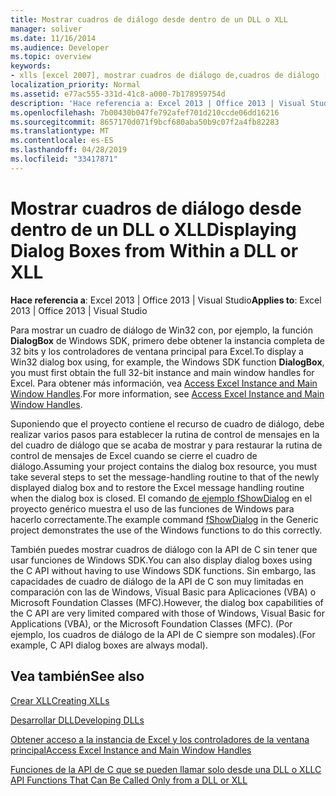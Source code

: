 ```yaml
---
title: Mostrar cuadros de diálogo desde dentro de un DLL o XLL
manager: soliver
ms.date: 11/16/2014
ms.audience: Developer
ms.topic: overview
keywords:
- xlls [excel 2007], mostrar cuadros de diálogo de,cuadros de diálogo [Excel 2007], mostrar desde un DLL o XLL,DLL [Excel 2007], mostrar cuadros de diálogo de
localization_priority: Normal
ms.assetid: e77ac555-331d-41c8-a000-7b178959754d
description: 'Hace referencia a: Excel 2013 | Office 2013 | Visual Studio'
ms.openlocfilehash: 7b00430b047fe792afef701d210ccde06dd16216
ms.sourcegitcommit: 8657170d071f9bcf680aba50b9c07f2a4fb82283
ms.translationtype: MT
ms.contentlocale: es-ES
ms.lasthandoff: 04/28/2019
ms.locfileid: "33417871"
---
```

# <a name="displaying-dialog-boxes-from-within-a-dll-or-xll"></a><span data-ttu-id="a81b4-104">Mostrar cuadros de diálogo desde dentro de un DLL o XLL</span><span class="sxs-lookup"><span data-stu-id="a81b4-104">Displaying Dialog Boxes from Within a DLL or XLL</span></span>

 <span data-ttu-id="a81b4-105">**Hace referencia a**: Excel 2013 | Office 2013 | Visual Studio</span><span class="sxs-lookup"><span data-stu-id="a81b4-105">**Applies to**: Excel 2013 | Office 2013 | Visual Studio</span></span> 
  
<span data-ttu-id="a81b4-106">Para mostrar un cuadro de diálogo de Win32 con, por ejemplo, la función **DialogBox** de Windows SDK, primero debe obtener la instancia completa de 32 bits y los controladores de ventana principal para Excel.</span><span class="sxs-lookup"><span data-stu-id="a81b4-106">To display a Win32 dialog box using, for example, the Windows SDK function **DialogBox**, you must first obtain the full 32-bit instance and main window handles for Excel.</span></span> <span data-ttu-id="a81b4-107">Para obtener más información, vea [Access Excel Instance and Main Window Handles](how-to-access-excel-instance-and-main-window-handles.md).</span><span class="sxs-lookup"><span data-stu-id="a81b4-107">For more information, see [Access Excel Instance and Main Window Handles](how-to-access-excel-instance-and-main-window-handles.md).</span></span> 
  
<span data-ttu-id="a81b4-108">Suponiendo que el proyecto contiene el recurso de cuadro de diálogo, debe realizar varios pasos para establecer la rutina de control de mensajes en la del cuadro de diálogo que se acaba de mostrar y para restaurar la rutina de control de mensajes de Excel cuando se cierre el cuadro de diálogo.</span><span class="sxs-lookup"><span data-stu-id="a81b4-108">Assuming your project contains the dialog box resource, you must take several steps to set the message-handling routine to that of the newly displayed dialog box and to restore the Excel message handling routine when the dialog box is closed.</span></span> <span data-ttu-id="a81b4-109">El comando [de ejemplo fShowDialog](fshowdialog.md) en el proyecto genérico muestra el uso de las funciones de Windows para hacerlo correctamente.</span><span class="sxs-lookup"><span data-stu-id="a81b4-109">The example command [fShowDialog](fshowdialog.md) in the Generic project demonstrates the use of the Windows functions to do this correctly.</span></span> 
  
<span data-ttu-id="a81b4-110">También puedes mostrar cuadros de diálogo con la API de C sin tener que usar funciones de Windows SDK.</span><span class="sxs-lookup"><span data-stu-id="a81b4-110">You can also display dialog boxes using the C API without having to use Windows SDK functions.</span></span> <span data-ttu-id="a81b4-111">Sin embargo, las capacidades de cuadro de diálogo de la API de C son muy limitadas en comparación con las de Windows, Visual Basic para Aplicaciones (VBA) o Microsoft Foundation Classes (MFC).</span><span class="sxs-lookup"><span data-stu-id="a81b4-111">However, the dialog box capabilities of the C API are very limited compared with those of Windows, Visual Basic for Applications (VBA), or the Microsoft Foundation Classes (MFC).</span></span> <span data-ttu-id="a81b4-112">(Por ejemplo, los cuadros de diálogo de la API de C siempre son modales).</span><span class="sxs-lookup"><span data-stu-id="a81b4-112">(For example, C API dialog boxes are always modal).</span></span>
  
## <a name="see-also"></a><span data-ttu-id="a81b4-113">Vea también</span><span class="sxs-lookup"><span data-stu-id="a81b4-113">See also</span></span>



[<span data-ttu-id="a81b4-114">Crear XLL</span><span class="sxs-lookup"><span data-stu-id="a81b4-114">Creating XLLs</span></span>](creating-xlls.md)
  
[<span data-ttu-id="a81b4-115">Desarrollar DLL</span><span class="sxs-lookup"><span data-stu-id="a81b4-115">Developing DLLs</span></span>](developing-dlls.md)
  
[<span data-ttu-id="a81b4-116">Obtener acceso a la instancia de Excel y los controladores de la ventana principal</span><span class="sxs-lookup"><span data-stu-id="a81b4-116">Access Excel Instance and Main Window Handles</span></span>](how-to-access-excel-instance-and-main-window-handles.md)
  
[<span data-ttu-id="a81b4-117">Funciones de la API de C que se pueden llamar solo desde una DLL o XLL</span><span class="sxs-lookup"><span data-stu-id="a81b4-117">C API Functions That Can Be Called Only from a DLL or XLL</span></span>](c-api-functions-that-can-be-called-only-from-a-dll-or-xll.md)

